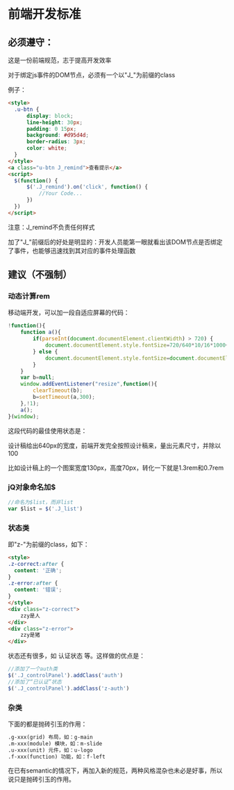 # 前端开发标准



## 必须遵守：

这是一份前端规范，志于提高开发效率

对于绑定js事件的DOM节点，必须有一个以"J_"为前缀的class

例子：

```html
<style>
  .u-btn {
      display: block;
      line-height: 30px;
      padding: 0 15px;
      background: #d95d4d;
      border-radius: 3px;
      color: white;
  }
</style>
<a class="u-btn J_remind">查看提示</a>
<script>
  $(function() {
      $('.J_remind').on('click', function() {
          //Your Code...
      })
  })
</script>
```

注意：J_remind不负责任何样式

加了"J_"前缀后的好处是明显的：开发人员能第一眼就看出该DOM节点是否绑定了事件，也能够迅速找到其对应的事件处理函数



## 建议（不强制）

### 动态计算rem

移动端开发，可以加一段自适应屏幕的代码：

```javascript
!function(){
    function a(){
        if(parseInt(document.documentElement.clientWidth) > 720) {
            document.documentElement.style.fontSize=720/640*10/16*1000+"%";
        } else {
            document.documentElement.style.fontSize=document.documentElement.clientWidth/640*10/16*1000+"%";
        }
    }
    var b=null;
    window.addEventListener("resize",function(){
        clearTimeout(b);
        b=setTimeout(a,300);
    },!1);
    a();
}(window);
```

这段代码的最佳使用状态是：

设计稿给出640px的宽度，前端开发完全按照设计稿来，量出元素尺寸，并除以100

比如设计稿上的一个图案宽度130px，高度70px，转化一下就是1.3rem和0.7rem



### jQ对象命名加$

```javascript
//命名为$list，而非list
var $list = $('.J_list')
```



### 状态类

即"z-"为前缀的class，如下：

```html
<style>
.z-correct:after {
  content: '正确';
}
.z-error:after {
  content: '错误';
}
</style>
<div class="z-correct">
    zzy是人
</div>
<div class="z-error">
    zzy是猪
</div>
```

状态还有很多，如 认证状态 等。这样做的优点是：

```javascript
//添加了一个auth类
$('.J_controlPanel').addClass('auth')
//添加了“已认证”状态
$('.J_controlPanel').addClass('z-auth')
```



### 杂类

下面的都是抛砖引玉的作用：

```html
.g-xxx(grid) 布局，如：g-main
.m-xxx(module) 模块，如：m-slide
.u-xxx(unit) 元件，如：u-logo
.f-xxx(function) 功能，如：f-left
```

在已有semantic的情况下，再加入新的规范，两种风格混杂也未必是好事，所以说只是抛砖引玉的作用。
